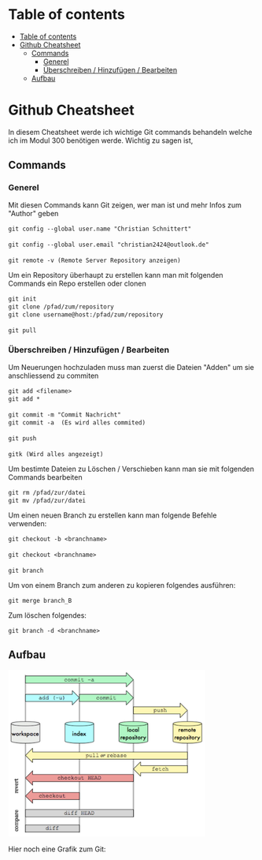 

# Table of contents

- [Table of contents](#table-of-contents)
- [Github Cheatsheet](#github-cheatsheet)
  - [Commands](#commands)
    - [Generel](#generel)
    - [Überschreiben / Hinzufügen / Bearbeiten](#überschreiben--hinzufügen--bearbeiten)
  - [Aufbau](#aufbau)

# Github Cheatsheet

In diesem Cheatsheet werde ich wichtige Git commands behandeln welche ich im Modul 300 benötigen werde. Wichtig zu sagen ist, 

## Commands

### Generel

Mit diesen Commands kann Git zeigen, wer man ist und mehr Infos zum "Author" geben

    git config --global user.name "Christian Schnittert"

    git config --global user.email "christian2424@outlook.de"

    git remote -v (Remote Server Repository anzeigen)

Um ein Repository überhaupt zu erstellen kann man mit folgenden Commands ein Repo erstellen oder clonen

    git init
    git clone /pfad/zum/repository
    git clone username@host:/pfad/zum/repository

    git pull

### Überschreiben / Hinzufügen / Bearbeiten

Um Neuerungen hochzuladen muss man zuerst die Dateien "Adden" um sie anschliessend zu commiten

    git add <filename>
    git add *

    git commit -m "Commit Nachricht"
    git commit -a  (Es wird alles commited)

    git push

    gitk (Wird alles angezeigt)

Um bestimte Dateien zu Löschen / Verschieben kann man sie mit folgenden Commands bearbeiten

    git rm /pfad/zur/datei
    git mv /pfad/zur/datei

Um einen neuen Branch zu erstellen kann man folgende Befehle verwenden:

    git checkout -b <branchname>

    git checkout <branchname>

    git branch

Um von einem Branch zum anderen zu kopieren folgendes ausführen:

    git merge branch_B

Zum löschen folgendes:

    git branch -d <branchname>

   

## Aufbau

<img src="Git_Data_Transport_Commands.png" alt="drawing" width="400"/>

Hier noch eine Grafik zum Git:


